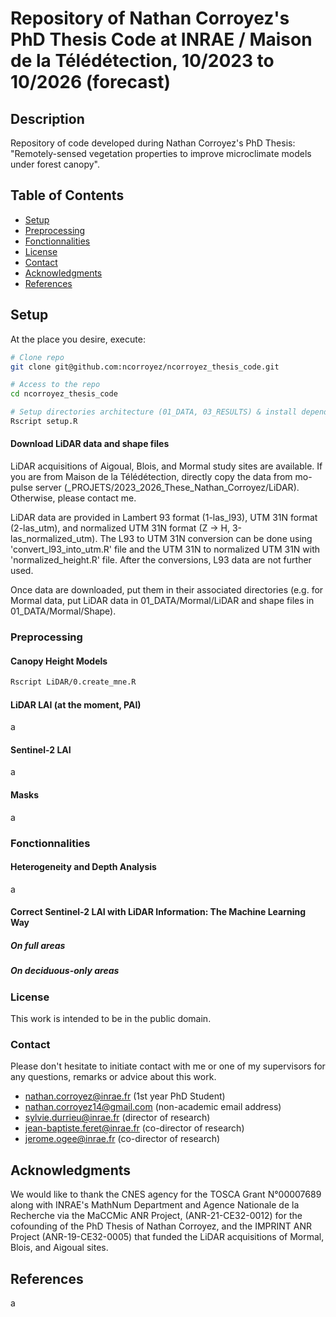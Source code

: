 # Repository of Nathan Corroyez's PhD Thesis Code at INRAE / Maison de la Télédétection, 10/2023 to 10/2026 (forecast)

## Description

Repository of code developed during Nathan Corroyez's PhD Thesis: "Remotely-sensed vegetation properties to improve microclimate models under forest canopy".

## Table of Contents

- [Setup](##Setup)
- [Preprocessing](##Preprocessing)
- [Fonctionnalities](##Fonctionnalities)
- [License](##License)
- [Contact](##Contact)
- [Acknowledgments](##Acknowledgments)
- [References](##References)

## Setup

At the place you desire, execute:
```bash
# Clone repo
git clone git@github.com:ncorroyez/ncorroyez_thesis_code.git

# Access to the repo
cd ncorroyez_thesis_code

# Setup directories architecture (01_DATA, 03_RESULTS) & install dependencies 
Rscript setup.R
```

#### Download LiDAR data and shape files

LiDAR acquisitions of Aigoual, Blois, and Mormal study sites are available. 
If you are from Maison de la Télédétection, directly copy the data from mo-pulse server (_PROJETS/2023_2026_These_Nathan_Corroyez/LiDAR). Otherwise, please contact me.

LiDAR data are provided in Lambert 93 format (1-las_l93), UTM 31N format (2-las_utm), and normalized UTM 31N format (Z -> H, 3-las_normalized_utm). The L93 to UTM 31N conversion can be done using 'convert_l93_into_utm.R' file and the UTM 31N to normalized UTM 31N with 'normalized_height.R' file. After the conversions, L93 data are not further used. 

Once data are downloaded, put them in their associated directories (e.g. for Mormal data, put LiDAR data in 01_DATA/Mormal/LiDAR and shape files in 01_DATA/Mormal/Shape).

### Preprocessing

#### Canopy Height Models

```bash
Rscript LiDAR/0.create_mne.R
```

#### LiDAR LAI (at the moment, PAI)

a

#### Sentinel-2 LAI

a

#### Masks

a

### Fonctionnalities

#### Heterogeneity and Depth Analysis

a

#### Correct Sentinel-2 LAI with LiDAR Information: The Machine Learning Way

##### On full areas

##### On deciduous-only areas

### License

This work is intended to be in the public domain.

### Contact

Please don't hesitate to initiate contact with me or one of my supervisors for any questions, remarks or advice about this work.

- nathan.corroyez@inrae.fr (1st year PhD Student)
- nathan.corroyez14@gmail.com (non-academic email address)
- sylvie.durrieu@inrae.fr (director of research)
- jean-baptiste.feret@inrae.fr (co-director of research)
- jerome.ogee@inrae.fr (co-director of research)

## Acknowledgments

We would like to thank the CNES agency for the TOSCA Grant N°00007689 along with INRAE's MathNum Department and Agence Nationale de la Recherche via the MaCCMic ANR Project, (ANR-21-CE32-0012) for the cofounding of the PhD Thesis of Nathan Corroyez, and the IMPRINT ANR Project (ANR-19-CE32-0005) that funded the LiDAR acquisitions of Mormal, Blois, and Aigoual sites.

## References

a